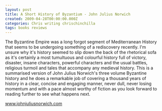 ```yaml
---
layout: post
title: A Short History of Byzantium - John Julius Norwich
created: 2009-04-28T00:00:00.000Z
categories: Chris writing chrischinchilla
tags: books reviews
---
```


The Byzantine Empire was a long forgot segment of Mediterranean History that seems to be undergoing something of a rediscovery recently. I'm unsure why it's history seemed to slip down the back of the rhetorical sofa as it's certainly a most tumultuous and colourful history full of victory, disaster, insane characters, powerful characters and the usual battles, religious turmoil and tales that accompany any medieval history. This is a summarised version of John Julius Norwich's three volume Byzantine history and he does a remarkable job of covering a thousand years of history in a clear, concise and engaging manner, never dull, never losing momentum and with a pace almost worthy of fiction as you look forward to reading further to see what happens next.

<a href=http://www.johnjuliusnorwich.com>www.johnjuliusnorwich.com</a>
